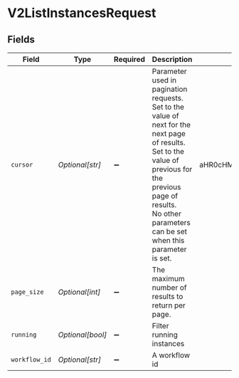 # V2ListInstancesRequest


## Fields

| Field                                                                                                                                                                                                                    | Type                                                                                                                                                                                                                     | Required                                                                                                                                                                                                                 | Description                                                                                                                                                                                                              | Example                                                                                                                                                                                                                  |
| ------------------------------------------------------------------------------------------------------------------------------------------------------------------------------------------------------------------------ | ------------------------------------------------------------------------------------------------------------------------------------------------------------------------------------------------------------------------ | ------------------------------------------------------------------------------------------------------------------------------------------------------------------------------------------------------------------------ | ------------------------------------------------------------------------------------------------------------------------------------------------------------------------------------------------------------------------ | ------------------------------------------------------------------------------------------------------------------------------------------------------------------------------------------------------------------------ |
| `cursor`                                                                                                                                                                                                                 | *Optional[str]*                                                                                                                                                                                                          | :heavy_minus_sign:                                                                                                                                                                                                       | Parameter used in pagination requests.<br/>Set to the value of next for the next page of results.<br/>Set to the value of previous for the previous page of results.<br/>No other parameters can be set when this parameter is set.<br/> | aHR0cHM6Ly9nLnBhZ2UvTmVrby1SYW1lbj9zaGFyZQ==                                                                                                                                                                             |
| `page_size`                                                                                                                                                                                                              | *Optional[int]*                                                                                                                                                                                                          | :heavy_minus_sign:                                                                                                                                                                                                       | The maximum number of results to return per page.<br/>                                                                                                                                                                   |                                                                                                                                                                                                                          |
| `running`                                                                                                                                                                                                                | *Optional[bool]*                                                                                                                                                                                                         | :heavy_minus_sign:                                                                                                                                                                                                       | Filter running instances                                                                                                                                                                                                 |                                                                                                                                                                                                                          |
| `workflow_id`                                                                                                                                                                                                            | *Optional[str]*                                                                                                                                                                                                          | :heavy_minus_sign:                                                                                                                                                                                                       | A workflow id                                                                                                                                                                                                            |                                                                                                                                                                                                                          |